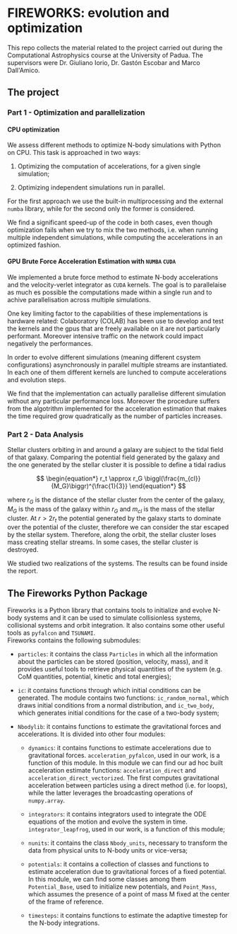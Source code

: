 # FIREWORKS: evolution and optimization

This repo collects the material related to the project carried out during the Computational Astrophysics course at the University of Padua. The supervisors were Dr. Giuliano Iorio, Dr. Gastón Escobar and Marco Dall'Amico. 

## The project 

### Part 1 - Optimization and parallelization

#### CPU optimization

We assess different methods to optimize N-body simulations with Python on CPU. This task is approached in two ways:

1. Optimizing the computation of accelerations, for a given single simulation;

2. Optimizing independent simulations run in parallel.

For the first approach we use the built-in multiprocessing and the external `numba` library, while for the second only the former is considered.

We find a significant speed-up of the code in both cases, even though optimization fails when we try to mix the two methods, i.e. when running multiple independent simulations, while computing the accelerations in an optimized fashion.

#### GPU Brute Force Acceleration Estimation with `NUMBA` `CUDA`

We implemented a brute force method to estimate N-body accelerations and the velocity-verlet integrator as `CUDA` kernels. The goal is to parallelaise as much es possible the computations made within a single run and to achive parallelisation across multiple simulations.

One key limiting factor to the capabilities of these implementations is hardware related: Colaboratory (COLAB) has been use to develop and test the kernels and the gpus that are freely available on it are not particularly performant. Moreover intensive traffic on the network could impact negatively the performances.

In order to evolve different simulations (meaning different csystem configurations) asynchronously in parallel multiple streams are instantiated. In each one of them different kernels are lunched to compute accelerations and evolution steps. 

We find that the implementation can actually parallelise different simulation without any particular performance loss. Moreover the procedure suffers from the algotrithm implemented for the acceleration estimation that makes the time required grow quadratically as the number of particles increases.

### Part 2 - Data Analysis

Stellar clusters orbiting in and around a galaxy are subject to the tidal field of that galaxy. Comparing the potential field generated by the galaxy and the one generated by the stellar cluster it is possible to define a tidal radius

$$
\begin{equation*}
r_t \approx r_G \biggl(\frac{m_{cl}}{M_G}\biggr)^{\frac{1}{3}}
\end{equation*}
$$

where $r_G$ is the distance of the stellar cluster from the center of the galaxy, $M_G$ is the mass of the galaxy within $r_G$ and $m_{cl}$ is the mass of the stellar cluster. At $r > 2r_t$ the potential generated by the galaxy starts to dominate over the potential of the cluster, therefore we can consider the star escaped by the stellar system. Therefore, along the orbit, the stellar cluster loses mass creating stellar streams. In some cases, the stellar cluster is destroyed. 

We studied two realizations of the systems. The results can be found inside the report.


## The Fireworks Python Package

Fireworks is a Python library that contains tools to initialize and evolve N-body systems and it can be used to simulate collisionless systems, collisional systems and orbit integration. It also contains some other useful tools as `pyfalcon` and `TSUNAMI`. \
Fireworks contains the following submodules: 
- `particles`: it contains the class `Particles` in which all the information about the particles can be stored (position, velocity, mass), and it provides useful tools to retrieve physical quantities of the system (e.g. CoM quantities, potential, kinetic and total energies);

- `ic`: it contains functions through which initial conditions can be generated. The module contains two functions: `ic_random_normal`, which draws initial conditions from a normal distribution, and `ic_two_body`, which generates initial conditions for the case of a two-body system;

- `Nbodylib`: it contains functions to estimate the gravitational forces and accelerations. It is divided into other four modules:
    - `dynamics`: it contains functions to estimate accelerations due to gravitational forces. `acceleration_pyfalcon`, used in our work, is a function of this module. In this module we can find our ad hoc built acceleration estimate functions: `acceleration_direct` and `acceleration_direct_vectorized`. The first computes gravitational acceleration between particles using a direct method (i.e. for loops), while the latter leverages the broadcasting operations of `numpy.array`.

    - `integrators`: it contains integrators used to integrate the ODE equations of the motion and evolve the system in time. `integrator_leapfrog`, used in our work, is a function of this module;
  
    - `nunits`: it contains the class `Nbody_units`, necessary to transform the data from physical units to N-body units or vice-versa;

    - `potentials`: it contains a collection of classes and functions to estimate acceleration due to gravitational forces of a fixed potential. In this module, we can find some classes among them `Potential_Base`, used to initialize new potentials, and `Point_Mass`, which assumes the presence of a point of mass M fixed at the center of the frame of reference.
  
    - `timesteps`: it contains functions to estimate the adaptive timestep for the N-body integrations.
